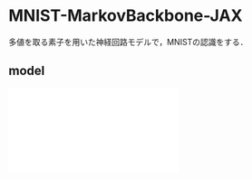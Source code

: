 # MNIST-MarkovBackbone-JAX
多値を取る素子を用いた神経回路モデルで，MNISTの認識をする．

## model
![二値分類をしたいときのモデル](./figs/model.pdf)